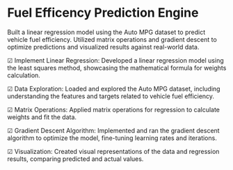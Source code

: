 # Fuel Efficency Prediction Engine

Built a linear regression model using the Auto MPG dataset to predict vehicle fuel efficiency. Utilized matrix operations and gradient descent to optimize predictions and visualized results against real-world data.

☑ Implement Linear Regression: Developed a linear regression model using the least squares method, showcasing the mathematical formula for weights calculation.

☑ Data Exploration: Loaded and explored the Auto MPG dataset, including understanding the features and targets related to vehicle fuel efficiency.

☑ Matrix Operations: Applied matrix operations for regression to calculate weights and fit the data.

☑ Gradient Descent Algorithm: Implemented and ran the gradient descent algorithm to optimize the model, fine-tuning learning rates and iterations.

☑ Visualization: Created visual representations of the data and regression results, comparing predicted and actual values.
